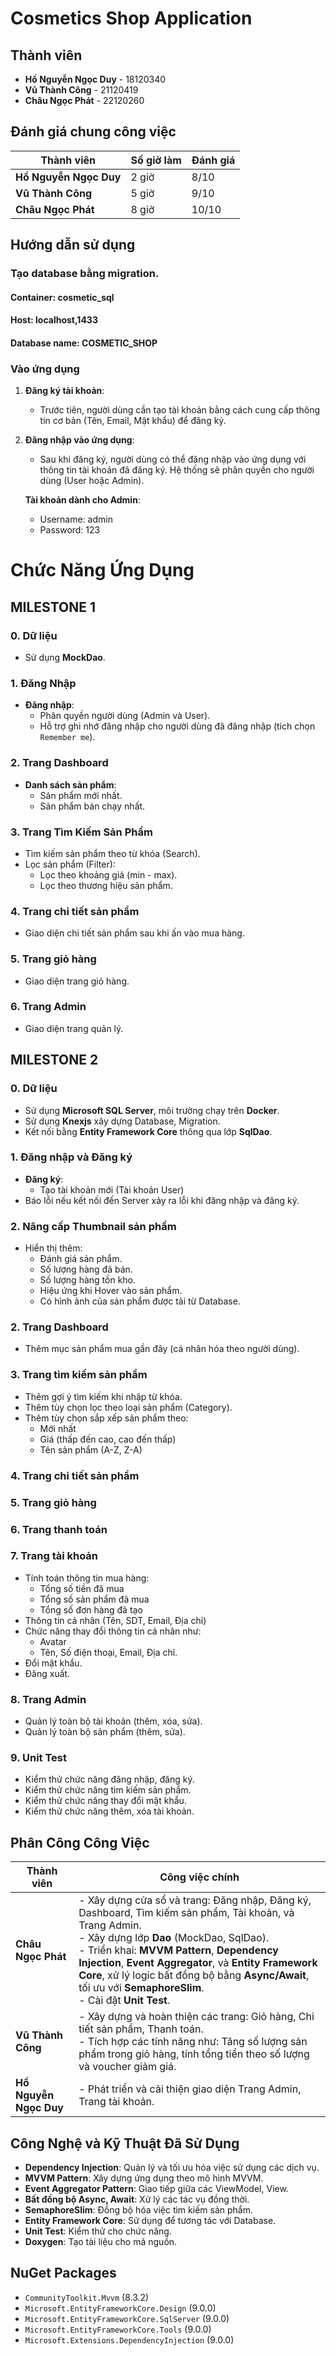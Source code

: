 # **Cosmetics Shop Application**

## **Thành viên**

- **Hồ Nguyễn Ngọc Duy** - 18120340
- **Vũ Thành Công** - 21120419
- **Châu Ngọc Phát** - 22120260

## **Đánh giá chung công việc**

| Thành viên            | Số giờ làm | Đánh giá |
|-----------------------|------------|----------|
| **Hồ Nguyễn Ngọc Duy**| 2 giờ      | 8/10     |
| **Vũ Thành Công**      | 5 giờ      | 9/10     |
| **Châu Ngọc Phát**     | 8 giờ     | 10/10    |

## **Hướng dẫn sử dụng**
### Tạo database bằng migration.
#### Container: cosmetic_sql
#### Host: localhost,1433
#### Database name: COSMETIC_SHOP

### Vào ứng dụng

1. **Đăng ký tài khoản**:
   - Trước tiên, người dùng cần tạo tài khoản bằng cách cung cấp thông tin cơ bản (Tên, Email, Mật khẩu) để đăng ký.

2. **Đăng nhập vào ứng dụng**:
   - Sau khi đăng ký, người dùng có thể đăng nhập vào ứng dụng với thông tin tài khoản đã đăng ký. Hệ thống sẽ phân quyền cho người dùng (User hoặc Admin).
   
   **Tài khoản dành cho Admin**:
    - Username: admin
    - Password: 123

# **Chức Năng Ứng Dụng**

## MILESTONE 1

### 0. Dữ liệu
- Sử dụng **MockDao**.

### **1. Đăng Nhập**
- **Đăng nhập**: 
  - Phân quyền người dùng (Admin và User).
  - Hỗ trợ ghi nhớ đăng nhập cho người dùng đã đăng nhập (tích chọn `Remember me`).

### **2. Trang Dashboard**
- **Danh sách sản phẩm**:
  - Sản phẩm mới nhất.
  - Sản phẩm bán chạy nhất.

### **3. Trang Tìm Kiếm Sản Phẩm**
  - Tìm kiếm sản phẩm theo từ khóa (Search).
  - Lọc sản phẩm (Filter):
    - Lọc theo khoảng giá (min - max).
    - Lọc theo thương hiệu sản phẩm.
### **4. Trang chi tiết sản phẩm**
  - Giao diện chi tiết sản phẩm sau khi ấn vào mua hàng.
### **5. Trang giỏ hàng**
- Giao diện trang giỏ hàng.
### **6. Trang Admin**
- Giao diện trang quản lý.

## MILESTONE 2
### 0. Dữ liệu
- Sử dụng **Microsoft SQL Server**, môi trường chạy trên **Docker**.
- Sử dụng **Knexjs** xây dựng Database, Migration.
- Kết nối bằng **Entity Framework Core** thông qua lớp **SqlDao**.

### 1. Đăng nhập và Đăng ký
- **Đăng ký**:
   - Tạo tài khoản mới (Tài khoản User)
- Báo lỗi nếu kết nối đến Server xảy ra lỗi khi đăng nhập và đăng ký.

### 2. Nâng cấp Thumbnail sản phẩm
- Hiển thị thêm:
   - Đánh giá sản phẩm.
   - Số lượng hàng đã bán.
   - Số lượng hàng tồn kho.
   - Hiệu ứng khi Hover vào sản phẩm.
   - Có hình ảnh của sản phẩm được tải từ Database.

### 2. Trang Dashboard
- Thêm mục sản phẩm mua gần đây (cá nhân hóa theo người dùng).

### 3. Trang tìm kiếm sản phẩm
- Thêm gợi ý tìm kiếm khi nhập từ khóa.
- Thêm tùy chọn lọc theo loại sản phẩm (Category).
- Thêm tùy chọn sắp xếp sản phẩm theo:
   - Mới nhất
   - Giá (thấp đến cao, cao đến thấp)
   - Tên sản phẩm (A-Z, Z-A)

### 4. Trang chi tiết sản phẩm

### 5. Trang giỏ hàng

### 6. Trang thanh toán

### 7. Trang tài khoản
- Tính toán thông tin mua hàng:
   - Tổng số tiền đã mua
   - Tổng số sản phẩm đã mua
   - Tổng số đơn hàng đã tạo
- Thông tin cá nhân (Tên, SDT, Email, Địa chỉ)
- Chức năng thay đổi thông tin cá nhân như:
    - Avatar
    - Tên, Số điện thoại, Email, Địa chỉ.
- Đổi mật khẩu.
- Đăng xuất.

### 8. Trang Admin
- Quản lý toàn bộ tài khoản (thêm, xóa, sửa).
- Quản lý toàn bộ sản phẩm (thêm, sửa).

### 9. Unit Test
- Kiểm thử chức năng đăng nhập, đăng ký.
- Kiểm thử chức năng tìm kiếm sản phẩm.
- Kiểm thử chức năng thay đổi mật khẩu.
- Kiểm thử chức năng thêm, xóa tài khoản.

## **Phân Công Công Việc**

| Thành viên            | Công việc chính                                                                                                     |
|-----------------------|---------------------------------------------------------------------------------------------------------------------|
| **Châu Ngọc Phát**     | - Xây dựng cửa sổ và trang: Đăng nhập, Đăng ký, Dashboard, Tìm kiếm sản phẩm, Tài khoản, và Trang Admin.  <br>- Xây dựng lớp **Dao** (MockDao, SqlDao).  <br>- Triển khai: **MVVM Pattern**, **Dependency Injection**, **Event Aggregator**, và **Entity Framework Core**, xử lý logic bất đồng bộ bằng **Async/Await**, tối ưu với **SemaphoreSlim**.  <br>- Cài đặt **Unit Test**.|
| **Vũ Thành Công**      | - Xây dựng và hoàn thiện các trang: Giỏ hàng, Chi tiết sản phẩm, Thanh toán.  <br>- Tích hợp các tính năng như: Tăng số lượng sản phẩm trong giỏ hàng, tính tổng tiền theo số lượng và voucher giảm giá.|
| **Hồ Nguyễn Ngọc Duy** | - Phát triển và cải thiện giao diện Trang Admin, Trang tài khoản.|

## **Công Nghệ và Kỹ Thuật Đã Sử Dụng**
- **Dependency Injection**: Quản lý và tối ưu hóa việc sử dụng các dịch vụ.
- **MVVM Pattern**: Xây dựng ứng dụng theo mô hình MVVM.
- **Event Aggregator Pattern**: Giao tiếp giữa các ViewModel, View.
- **Bất đồng bộ Async, Await**: Xử lý các tác vụ đồng thời.
- **SemaphoreSlim**: Đồng bộ hóa việc tìm kiếm sản phẩm.
- **Entity Framework Core**: Sử dụng để tương tác với Database.
- **Unit Test**: Kiểm thử cho chức năng.
- **Doxygen**: Tạo tài liệu cho mã nguồn.

## **NuGet Packages**
- `CommunityToolkit.Mvvm` (8.3.2)
- `Microsoft.EntityFrameworkCore.Design` (9.0.0)
- `Microsoft.EntityFrameworkCore.SqlServer` (9.0.0)
- `Microsoft.EntityFrameworkCore.Tools` (9.0.0)
- `Microsoft.Extensions.DependencyInjection` (9.0.0)
